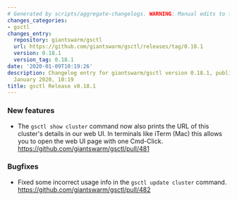 ```yaml
---
# Generated by scripts/aggregate-changelogs. WARNING: Manual edits to this files will be overwritten.
changes_categories:
- gsctl
changes_entry:
  repository: giantswarm/gsctl
  url: https://github.com/giantswarm/gsctl/releases/tag/0.18.1
  version: 0.18.1
  version_tag: 0.18.1
date: '2020-01-09T10:19:26'
description: Changelog entry for giantswarm/gsctl version 0.18.1, published on 09
  January 2020, 10:19
title: gsctl Release v0.18.1
---
```


### New features

- The `gsctl show cluster` command now also prints the URL of this cluster's details in our web UI. In terminals like iTerm (Mac) this allows you to open the web UI page with one Cmd-Click. https://github.com/giantswarm/gsctl/pull/481

### Bugfixes

- Fixed some incorrect usage info in the `gsctl update cluster` command. https://github.com/giantswarm/gsctl/pull/482



